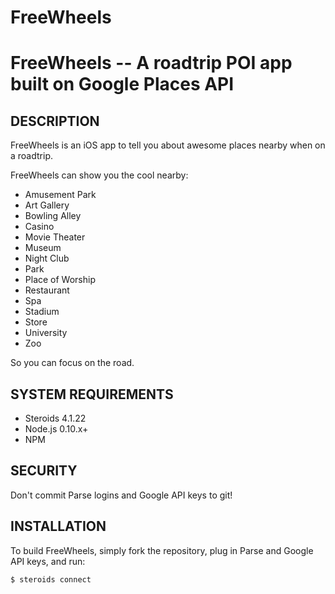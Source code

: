 # FreeWheels
FreeWheels -- A roadtrip POI app built on Google Places API
====================================

## DESCRIPTION

FreeWheels is an iOS app to tell you about awesome places nearby when on a roadtrip. 

FreeWheels can show you the cool nearby:
* Amusement Park
* Art Gallery
* Bowling Alley
* Casino
* Movie Theater
* Museum
* Night Club
* Park
* Place of Worship
* Restaurant
* Spa
* Stadium
* Store
* University
* Zoo

So you can focus on the road.

## SYSTEM REQUIREMENTS

- Steroids 4.1.22 
- Node.js 0.10.x+ 
- NPM   

## SECURITY

Don't commit Parse logins and Google API keys to git!

## INSTALLATION

To build FreeWheels, simply fork the repository, plug in Parse and Google API keys, and run:

```bash
$ steroids connect
```